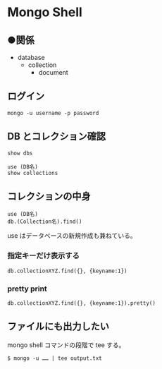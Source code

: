 # Mongo Shell

## ●関係
- database
    - collection
        - document

## ログイン

```
mongo -u username -p password
```

## DB とコレクション確認

```
show dbs
```

```
use (DB名)
show collections
```

## コレクションの中身

```
use (DB名)
db.(Collection名).find()
```

use はデータベースの新規作成も兼ねている。

### 指定キーだけ表示する

```
db.collectionXYZ.find({}, {keyname:1})
```

### pretty print

```
db.collectionXYZ.find({}, {keyname:1}).pretty()
```

## ファイルにも出力したい
mongo shell コマンドの段階で tee する。

```
$ mongo -u …… | tee output.txt
```

